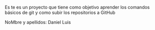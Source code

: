 Es te es un proyecto que tiene como objetivo aprender los comandos básicos de git y como subir los repositorios a GitHub

NoMbre y apellidos: Daniel Luis 